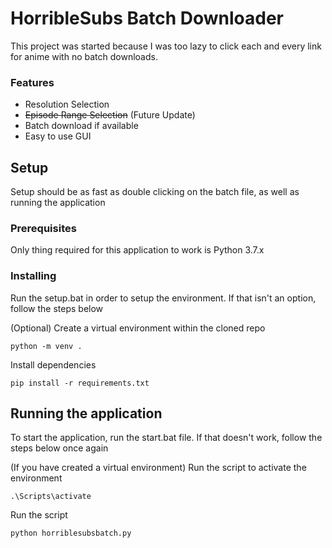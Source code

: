 

# HorribleSubs Batch Downloader

This project was started because I was too lazy to click each and every link for anime with no batch downloads. 
### Features
 - Resolution Selection
 - ~~Episode Range Selection~~ (Future Update)
 - Batch download if available
 - Easy to use GUI
 
## Setup
Setup should be as fast as double clicking on the batch file, as well as running the application

### Prerequisites

Only thing required for this application to work is Python 3.7.x


### Installing

Run the setup.bat in order to setup the environment. If that isn't an option, follow the steps below

(Optional) Create a virtual environment within the cloned repo

```
python -m venv .
```

Install dependencies

```
pip install -r requirements.txt
```



## Running the application

To start the application, run the start.bat file. If that doesn't work, follow the steps below once again

(If you have created a virtual environment) Run the script to activate the environment

```
.\Scripts\activate
```

Run the script
```
python horriblesubsbatch.py
```



